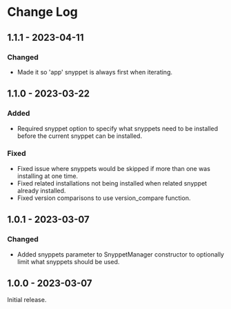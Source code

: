 # Change Log

## 1.1.1 - 2023-04-11

### Changed

- Made it so 'app' snyppet is always first when iterating.

## 1.1.0 - 2023-03-22

### Added

- Required snyppet option to specify what snyppets need to be installed before
  the current snyppet can be installed.

### Fixed

- Fixed issue where snyppets would be skipped if more than one was installing
  at one time.
- Fixed related installations not being installed when related snyppet already installed.
- Fixed version comparisons to use version\_compare function.

## 1.0.1 - 2023-03-07

### Changed

- Added snyppets parameter to SnyppetManager constructor to optionally limit
  what snyppets should be used.

## 1.0.0 - 2023-03-07

Initial release.
